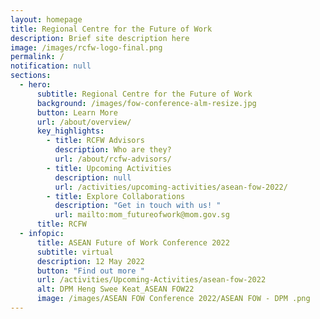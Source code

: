 ```yaml
---
layout: homepage
title: Regional Centre for the Future of Work
description: Brief site description here
image: /images/rcfw-logo-final.png
permalink: /
notification: null
sections:
  - hero:
      subtitle: Regional Centre for the Future of Work
      background: /images/fow-conference-alm-resize.jpg
      button: Learn More
      url: /about/overview/
      key_highlights:
        - title: RCFW Advisors
          description: Who are they?
          url: /about/rcfw-advisors/
        - title: Upcoming Activities
          description: null
          url: /activities/upcoming-activities/asean-fow-2022/
        - title: Explore Collaborations
          description: "Get in touch with us! "
          url: mailto:mom_futureofwork@mom.gov.sg
      title: RCFW
  - infopic:
      title: ASEAN Future of Work Conference 2022
      subtitle: virtual
      description: 12 May 2022
      button: "Find out more "
      url: /activities/Upcoming-Activities/asean-fow-2022
      alt: DPM Heng Swee Keat_ASEAN FOW22
      image: /images/ASEAN FOW Conference 2022/ASEAN FOW - DPM .png
---
```

